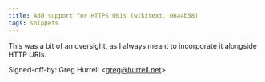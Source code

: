 ```yaml
---
title: Add support for HTTPS URIs (wikitext, 06a4b58)
tags: snippets
---
```


This was a bit of an oversight, as I always meant to incorporate it alongside HTTP URIs.

Signed-off-by: Greg Hurrell &lt;greg@hurrell.net&gt;
